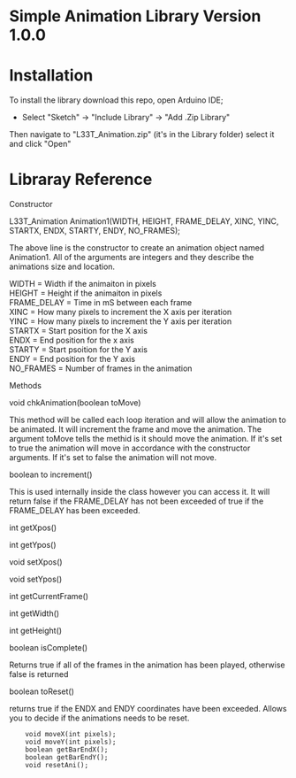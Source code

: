 # Simple Animation Library Version 1.0.0

# Installation

To install the library download this repo, open Arduino IDE;
- Select "Sketch" -> "Include Library" -> "Add .Zip Library"

Then navigate to "L33T_Animation.zip" (it's in the Library folder) select it and click "Open"

# Libraray Reference

Constructor

  L33T_Animation Animation1(WIDTH, HEIGHT, FRAME_DELAY, XINC, YINC, STARTX, ENDX, STARTY, ENDY, NO_FRAMES);
  
  The above line is the constructor to create an animation object named Animation1. All of the arguments are integers and they   describe the animations size and location.
  
  WIDTH = Width if the animaiton in pixels \
  HEIGHT = Height if the animaiton in pixels \
  FRAME_DELAY = Time in mS between each frame \
  XINC = How many pixels to increment the X axis per iteration \
  YINC = How many pixels to increment the Y axis per iteration \
  STARTX = Start position for the X axis \
  ENDX = End position for the x axis \
  STARTY = Start psoition for the Y axis \
  ENDY = End position for the Y axis \
  NO_FRAMES = Number of frames in the animation

Methods

  void chkAnimation(boolean toMove)
  
  This method will be called each loop iteration and will allow the animation to be animated. It will increment the frame and move the animation. The argument toMove tells the methid is it should move the animation. If it's set to true the animation will move in accordance with the constructor arguments. If it's set to false the animation will not move.
  
  boolean to increment()
  
  This is used internally inside the class however you can access it. It will return false if the FRAME_DELAY has not been exceeded of true if the FRAME_DELAY has been exceeded.
  
int getXpos()

int getYpos()

void setXpos()

void setYpos()

int getCurrentFrame()

int getWidth()

int getHeight()

boolean isComplete()

Returns true if all of the frames in the animation has been played, otherwise false is returned

boolean toReset()

returns true if the ENDX and ENDY coordinates have been exceeded. Allows you to decide if the animations needs to be reset.

	    void moveX(int pixels);
	    void moveY(int pixels);
        boolean getBarEndX();
        boolean getBarEndY();
        void resetAni();

